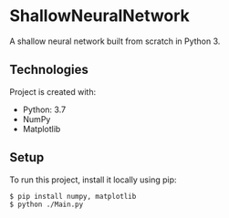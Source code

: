 # ShallowNeuralNetwork
A shallow neural network built from scratch in Python 3.
	
## Technologies
Project is created with:
* Python: 3.7
* NumPy
* Matplotlib

	
## Setup
To run this project, install it locally using pip:

```
$ pip install numpy, matplotlib
$ python ./Main.py
```

